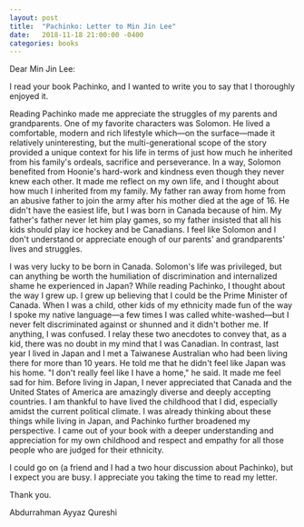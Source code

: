 ```yaml
---
layout: post
title:  "Pachinko: Letter to Min Jin Lee"
date:   2018-11-18 21:00:00 -0400
categories: books
---
```


Dear Min Jin Lee:

I read your book Pachinko, and I wanted to write you to say that I thoroughly enjoyed it.

Reading Pachinko made me appreciate the struggles of my parents and grandparents. One of my favorite characters was Solomon. He lived a comfortable, modern and rich lifestyle which—on the surface—made it relatively uninteresting, but the multi-generational scope of the story provided a unique context for his life in terms of just how much he inherited from his family's ordeals, sacrifice and perseverance. In a way, Solomon benefited from Hoonie's hard-work and kindness even though they never knew each other. It made me reflect on my own life, and I thought about how much I inherited from my family. My father ran away from home from an abusive father to join the army after his mother died at the age of 16. He didn't have the easiest life, but I was born in Canada because of him. My father's father never let him play games, so my father insisted that all his kids should play ice hockey and be Canadians. I feel like Solomon and I don't understand or appreciate enough of our parents' and grandparents' lives and struggles.

I was very lucky to be born in Canada. Solomon's life was privileged, but can anything be worth the humiliation of discrimination and internalized shame he experienced in Japan? While reading Pachinko, I thought about the way I grew up. I grew up believing that I could be the Prime Minister of Canada. When I was a child, other kids of my ethnicity made fun of the way I spoke my native language—a few times I was called white-washed—but I never felt discriminated against or shunned and it didn't bother me. If anything, I was confused. I relay these two anecdotes to convey that, as a kid, there was no doubt in my mind that I was Canadian. In contrast, last year I lived in Japan and I met a Taiwanese Australian who had been living there for more than 10 years. He told me that he didn't feel like Japan was his home. "I don't really feel like I have a home," he said. It made me feel sad for him. Before living in Japan, I never appreciated that Canada and the United States of America are amazingly diverse and deeply accepting countries. I am thankful to have lived the childhood that I did, especially amidst the current political climate. I was already thinking about these things while living in Japan, and Pachinko further broadened my perspective. I came out of your book with a deeper understanding and appreciation for my own childhood and respect and empathy for all those people who are judged for their ethnicity.

I could go on (a friend and I had a two hour discussion about Pachinko), but I expect you are busy. I appreciate you taking the time to read my letter.


Thank you.



Abdurrahman Ayyaz Qureshi
